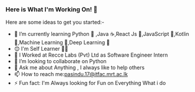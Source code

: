 ### Here is What I'm Working On! 👋



Here are some ideas to get you started:-
- 🌱 I’m currently learning Python 🐍 ,Java ☕,React Js 🎇,JavaScript 🧃,Kotlin 🎃,Machine Learning 🤖,Deep Learning 👾
- 😊 I'm Self Learner 👨‍💻
- 🔭 I Worked at Recce Labs (Pvt) Ltd as Software Engineer Intern 
- 👯 I’m looking to collaborate on Python
- 💬 Ask me about Anything , I always like to help others 
- 📫 How to reach me:pasindu.17@itfac.mrt.ac.lk
- ⚡ Fun fact: I'm Always looking for Fun on Everything What i do 

[twitter]: https://twitter.com/pasindu-ukwatta
[linkedin]: https://www.linkedin.com/in/pasindu-ukwatta/
